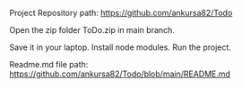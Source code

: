 Project Repository path: https://github.com/ankursa82/Todo


Open the zip folder ToDo.zip in main branch.

Save it in your laptop.
Install node modules.
Run the project.


Readme.md file path: https://github.com/ankursa82/Todo/blob/main/README.md

